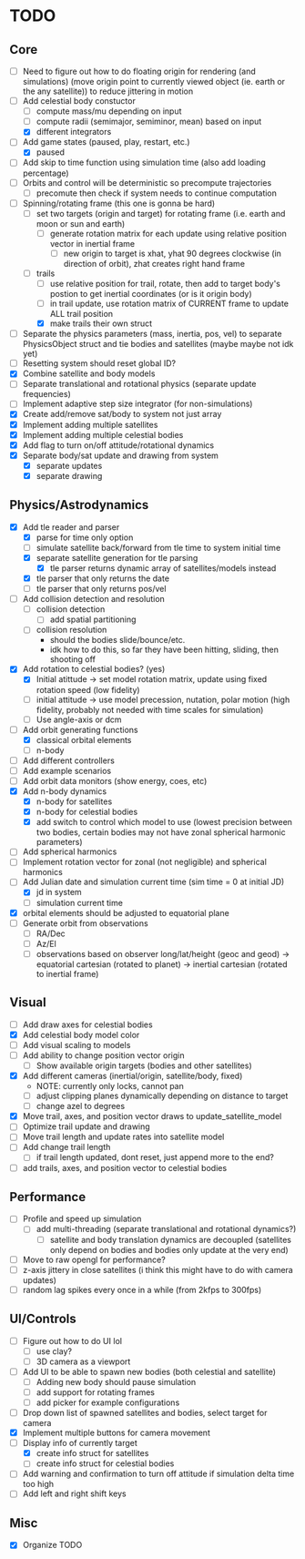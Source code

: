 # TODO

## Core

- [ ] Need to figure out how to do floating origin for rendering (and simulations)
      (move origin point to currently viewed object (ie. earth or the any satellite)) to reduce jittering in motion
- [ ] Add celestial body constuctor
  - [ ] compute mass/mu depending on input
  - [ ] compute radii (semimajor, semiminor, mean) based on input
  - [x] different integrators
- [ ] Add game states (paused, play, restart, etc.)
  - [x] paused
- [ ] Add skip to time function using simulation time (also add loading percentage)
- [ ] Orbits and control will be deterministic so precompute trajectories
  - [ ] precomute then check if system needs to continue computation
- [ ] Spinning/rotating frame (this one is gonna be hard)
  - [ ] set two targets (origin and target) for rotating frame (i.e. earth and moon or sun and earth)
    - [ ] generate rotation matrix for each update using relative position vector in inertial frame
      - [ ] new origin to target is xhat, yhat 90 degrees clockwise (in direction of orbit), zhat creates right hand frame
  - [ ] trails
    - [ ] use relative position for trail, rotate, then add to target body's postion to get inertial coordinates (or is it origin body)
    - [ ] in trail update, use rotation matrix of CURRENT frame to update ALL trail position
    - [x] make trails their own struct
- [ ] Separate the physics parameters (mass, inertia, pos, vel) to separate PhysicsObject struct and tie bodies and satellites (maybe maybe not idk yet)
- [ ] Resetting system should reset global ID?
- [x] Combine satellite and body models
- [ ] Separate translational and rotational physics (separate update frequencies)
- [ ] Implement adaptive step size integrator (for non-simulations)
- [x] Create add/remove sat/body to system not just array
- [x] Implement adding multiple satellites
- [x] Implement adding multiple celestial bodies
- [x] Add flag to turn on/off attitude/rotational dynamics
- [x] Separate body/sat update and drawing from system
  - [x] separate updates
  - [x] separate drawing

## Physics/Astrodynamics

- [x] Add tle reader and parser
  - [x] parse for time only option
  - [ ] simulate satellite back/forward from tle time to system initial time
  - [x] separate satellite generation for tle parsing
    - [x] tle parser returns dynamic array of satellites/models instead
  - [x] tle parser that only returns the date
  - [ ] tle parser that only returns pos/vel
- [ ] Add collision detection and resolution
  - [ ] collision detection
    - [ ] add spatial partitioning
  - [ ] collision resolution
    - should the bodies slide/bounce/etc.
    - idk how to do this, so far they have been hitting, sliding, then shooting off
- [x] Add rotation to celestial bodies? (yes)
  - [x] Initial atittude -> set model rotation matrix, update using fixed rotation speed (low fidelity)
  - [ ] initial attitude -> use model precession, nutation, polar motion (high fidelity, probably not needed with time scales for simulation)
  - [ ] Use angle-axis or dcm
- [ ] Add orbit generating functions
  - [x] classical orbital elements
  - [ ] n-body
- [ ] Add different controllers
- [ ] Add example scenarios
- [ ] Add orbit data monitors (show energy, coes, etc)
- [x] Add n-body dynamics
  - [x] n-body for satellites
  - [x] n-body for celestial bodies
  - [x] add switch to control which model to use (lowest precision between two bodies, certain bodies may not have zonal spherical harmonic parameters)
- [ ] Add spherical harmonics
- [ ] Implement rotation vector for zonal (not negligible) and spherical harmonics
- [ ] Add Julian date and simulation current time (sim time = 0 at initial JD)
  - [x] jd in system
  - [ ] simulation current time
- [x] orbital elements should be adjusted to equatorial plane
- [ ] Generate orbit from observations
  - [ ] RA/Dec
  - [ ] Az/El
  - [ ] observations based on observer long/lat/height (geoc and geod) -> equatorial cartesian (rotated to planet) -> inertial cartesian (rotated to inertial frame)

## Visual

- [ ] Add draw axes for celestial bodies
- [x] Add celestial body model color
- [ ] Add visual scaling to models
- [ ] Add ability to change position vector origin
  - [ ] Show available origin targets (bodies and other satellites)
- [x] Add different cameras (inertial/origin, satellite/body, fixed)
  - NOTE: currently only locks, cannot pan
  - [ ] adjust clipping planes dynamically depending on distance to target
  - [ ] change azel to degrees
- [x] Move trail, axes, and position vector draws to update_satellite_model
- [ ] Optimize trail update and drawing
- [ ] Move trail length and update rates into satellite model
- [ ] Add change trail length
  - [ ] if trail length updated, dont reset, just append more to the end?
- [ ] add trails, axes, and position vector to celestial bodies

## Performance

- [ ] Profile and speed up simulation
  - [ ] add multi-threading (separate translational and rotational dynamics?)
    - [ ] satellite and body translation dynamics are decoupled (satellites only depend on bodies and bodies only update at the very end)
- [ ] Move to raw opengl for performance?
- [ ] z-axis jittery in close satellites (i think this might have to do with camera updates)
- [ ] random lag spikes every once in a while (from 2kfps to 300fps)

## UI/Controls

- [ ] Figure out how to do UI lol
  - [ ] use clay?
  - [ ] 3D camera as a viewport
- [ ] Add UI to be able to spawn new bodies (both celestial and satellite)
  - [ ] Adding new body should pause simulation
  - [ ] add support for rotating frames
  - [ ] add picker for example configurations
- [ ] Drop down list of spawned satellites and bodies, select target for camera
- [x] Implement multiple buttons for camera movement
- [ ] Display info of currently target
  - [x] create info struct for satellites
  - [ ] create info struct for celestial bodies
- [ ] Add warning and confirmation to turn off attitude if simulation delta time too high
- [ ] Add left and right shift keys

## Misc

- [x] Organize TODO
